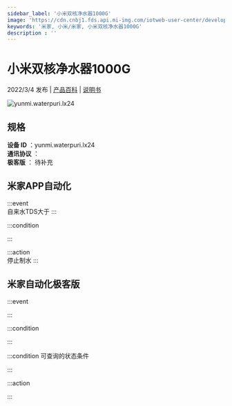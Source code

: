 ```yaml
---
sidebar_label: '小米双核净水器1000G'
image: 'https://cdn.cnbj1.fds.api.mi-img.com/iotweb-user-center/developer_1679048029520LCSc4Sbu.png?GalaxyAccessKeyId=AKVGLQWBOVIRQ3XLEW&Expires=9223372036854775807&Signature=bPtnZAPl3P23MvOv3/TA2VRzH44='
keywords: '米家, 小米/米家, 小米双核净水器1000G'
description : ''
---
```

# 小米双核净水器1000G

2022/3/4 发布 | [产品百科](https://home.mi.com/webapp/content/baike/product/index.html?model=yunmi.waterpuri.lx24/) | [说明书](https://home.mi.com/views/introduction.html?model=yunmi.waterpuri.lx24&region=cn)

![yunmi.waterpuri.lx24](https://cdn.cnbj1.fds.api.mi-img.com/iotweb-user-center/developer_1679048029520LCSc4Sbu.png?GalaxyAccessKeyId=AKVGLQWBOVIRQ3XLEW&Expires=9223372036854775807&Signature=bPtnZAPl3P23MvOv3/TA2VRzH44=)

## 规格  
> 
**设备 ID** ：yunmi.waterpuri.lx24  
**通讯协议** ：  
**极客版**  ： 待补充 


## 米家APP自动化  

:::event  
自来水TDS大于
:::

:::condition  

:::

:::action   
停止制水
:::

## 米家自动化极客版  

:::event  

:::

:::condition  

:::

:::condition 可查询的状态条件  

:::

:::action  

:::

        
